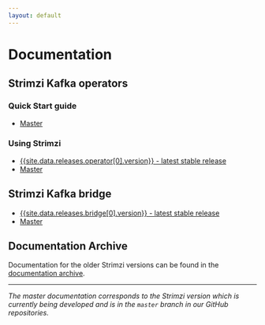 ```yaml
---
layout: default
---
```


# Documentation

## Strimzi Kafka operators

### Quick Start guide

<!--* [{{site.data.releases.operator[0].version}} - latest stable release](/docs/latest/)-->
* [Master](/docs/master/)

### Using Strimzi

* [{{site.data.releases.operator[0].version}} - latest stable release](/docs/latest/)
* [Master](/docs/master/)

## Strimzi Kafka bridge

* [{{site.data.releases.bridge[0].version}} - latest stable release](/docs/bridge/latest/)
* [Master](/docs/bridge/master/)

## Documentation Archive

Documentation for the older Strimzi versions can be found in the [documentation archive](/documentation/archive).

-----

_The master documentation corresponds to the Strimzi version which is currently being developed and is in the `master` branch in our GitHub repositories._